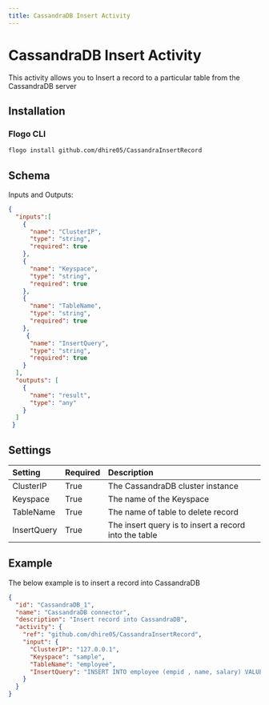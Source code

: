 ```yaml
---
title: CassandraDB Insert Activity
---
```


# CassandraDB Insert Activity
This activity allows you to Insert a record to a particular table from the CassandraDB server

## Installation
### Flogo CLI
```bash
flogo install github.com/dhire05/CassandraInsertRecord
```

## Schema
Inputs and Outputs:

```json
{   
  "inputs":[
    {
      "name": "ClusterIP",
      "type": "string",
	  "required": true      
    },
	{
      "name": "Keyspace",
      "type": "string",
      "required": true
    },
	{
      "name": "TableName",
      "type": "string",
      "required": true
    },
	 {
      "name": "InsertQuery",
      "type": "string",
      "required": true
    }
  ],
  "outputs": [
    {
      "name": "result",
      "type": "any"
    }
  ]
 }
```
## Settings
| Setting        | Required | Description |
|:---------------|:---------|:------------|
| ClusterIP      | True     | The CassandraDB cluster instance |         
| Keyspace       | True     | The name of the Keyspace
| TableName      | True     | The name of table to delete record
| InsertQuery    | True		| The insert query is to insert a record into the table|

## Example
The below example is to insert a record into CassandraDB

```json
{
  "id": "CassandraDB_1",
  "name": "CassandraDB connector",
  "description": "Insert record into CassandraDB",
  "activity": {
    "ref": "github.com/dhire05/CassandraInsertRecord",
    "input": {
      "ClusterIP": "127.0.0.1",
      "Keyspace": "sample",
      "TableName": "employee",
	  "InsertQuery": "INSERT INTO employee (empid , name, salary) VALUES (103, 'lmn', 4044.40)"          
    }
  }
}
```